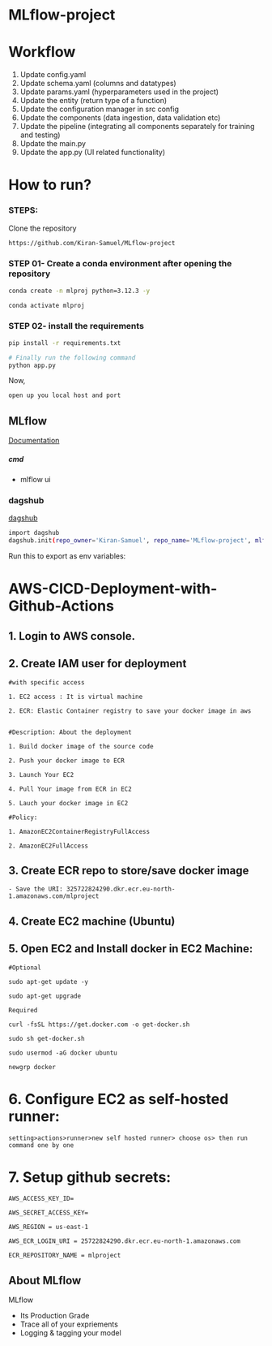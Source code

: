 # MLflow-project

# Workflow


1. Update config.yaml
2. Update schema.yaml (columns and datatypes)
3. Update params.yaml (hyperparameters used in the project)
4. Update the entity (return type of a function)
5. Update the configuration manager in src config
6. Update the components (data ingestion, data validation etc)
7. Update the pipeline (integrating all components separately for training and testing)
8. Update the main.py
9. Update the app.py (UI related functionality)


# How to run?
### STEPS:

Clone the repository

```bash
https://github.com/Kiran-Samuel/MLflow-project
```
### STEP 01- Create a conda environment after opening the repository

```bash
conda create -n mlproj python=3.12.3 -y
```

```bash
conda activate mlproj
```


### STEP 02- install the requirements
```bash
pip install -r requirements.txt
```


```bash
# Finally run the following command
python app.py
```

Now,
```bash
open up you local host and port
```



## MLflow

[Documentation](https://mlflow.org/docs/latest/index.html)


##### cmd
- mlflow ui

### dagshub
[dagshub](https://dagshub.com/)

```bash
import dagshub
dagshub.init(repo_owner='Kiran-Samuel', repo_name='MLflow-project', mlflow=True)

```

Run this to export as env variables:

# AWS-CICD-Deployment-with-Github-Actions

## 1. Login to AWS console.

## 2. Create IAM user for deployment

	#with specific access

	1. EC2 access : It is virtual machine

	2. ECR: Elastic Container registry to save your docker image in aws


	#Description: About the deployment

	1. Build docker image of the source code

	2. Push your docker image to ECR

	3. Launch Your EC2 

	4. Pull Your image from ECR in EC2

	5. Lauch your docker image in EC2

	#Policy:

	1. AmazonEC2ContainerRegistryFullAccess

	2. AmazonEC2FullAccess

	
## 3. Create ECR repo to store/save docker image
    - Save the URI: 325722824290.dkr.ecr.eu-north-1.amazonaws.com/mlproject

	
## 4. Create EC2 machine (Ubuntu) 

## 5. Open EC2 and Install docker in EC2 Machine:
	
	
	#Optional

	sudo apt-get update -y

	sudo apt-get upgrade
	
	Required

	curl -fsSL https://get.docker.com -o get-docker.sh

	sudo sh get-docker.sh

	sudo usermod -aG docker ubuntu

	newgrp docker
	
# 6. Configure EC2 as self-hosted runner:
    setting>actions>runner>new self hosted runner> choose os> then run command one by one


# 7. Setup github secrets:

    AWS_ACCESS_KEY_ID=

    AWS_SECRET_ACCESS_KEY=

    AWS_REGION = us-east-1

    AWS_ECR_LOGIN_URI = 25722824290.dkr.ecr.eu-north-1.amazonaws.com

    ECR_REPOSITORY_NAME = mlproject


## About MLflow 
MLflow

 - Its Production Grade
 - Trace all of your expriements
 - Logging & tagging your model
